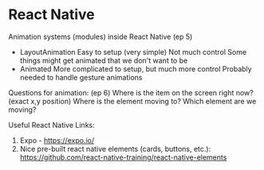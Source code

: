 # React Native

Animation systems (modules) inside React Native (ep 5)
- LayoutAnimation
    Easy to setup (very simple)
    Not much control
    Some things might get animated that we don't want to be
- Animated
    More complicated to setup, but much more control
    Probably needed to handle gesture animations

Questions for animation: (ep 6)
    Where is the item on the screen right now? (exact x,y position)
    Where is the element moving to?
    Which element are we moving?

Useful React Native Links:
1) Expo - https://expo.io/
2) Nice pre-built react native elements (cards, buttons, etc.): https://github.com/react-native-training/react-native-elements
